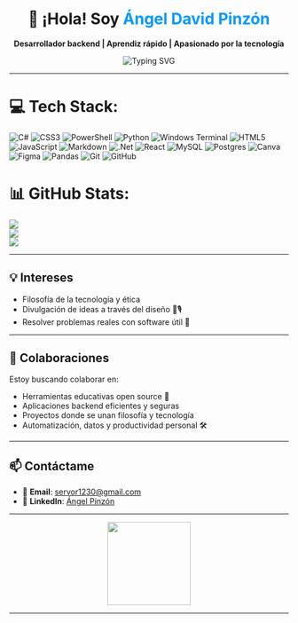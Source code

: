 <!-- README.md -->

<h1 align="center">👋 ¡Hola! Soy <span style="color:#0099ff;">Ángel David Pinzón</span></h1>

<p align="center">
  <strong>Desarrollador backend | Aprendiz rápido | Apasionado por la tecnología</strong>
</p>

<p align="center">
  <img src="https://readme-typing-svg.herokuapp.com?font=Fira+Code&duration=2000&pause=100&color=0099FF&center=true&vCenter=true&width=500&lines=Welcome+to+my+GitHub!;I+love+code+and+problems!;Let's+build+something+great+🚀" alt="Typing SVG" />
</p>

---
# 💻 Tech Stack:
![C#](https://img.shields.io/badge/c%23-%23239120.svg?style=for-the-badge&logo=csharp&logoColor=white) ![CSS3](https://img.shields.io/badge/css3-%231572B6.svg?style=for-the-badge&logo=css3&logoColor=white) ![PowerShell](https://img.shields.io/badge/PowerShell-%235391FE.svg?style=for-the-badge&logo=powershell&logoColor=white) ![Python](https://img.shields.io/badge/python-3670A0?style=for-the-badge&logo=python&logoColor=ffdd54) ![Windows Terminal](https://img.shields.io/badge/Windows%20Terminal-%234D4D4D.svg?style=for-the-badge&logo=windows-terminal&logoColor=white) ![HTML5](https://img.shields.io/badge/html5-%23E34F26.svg?style=for-the-badge&logo=html5&logoColor=white) ![JavaScript](https://img.shields.io/badge/javascript-%23323330.svg?style=for-the-badge&logo=javascript&logoColor=%23F7DF1E) ![Markdown](https://img.shields.io/badge/markdown-%23000000.svg?style=for-the-badge&logo=markdown&logoColor=white) ![.Net](https://img.shields.io/badge/.NET-5C2D91?style=for-the-badge&logo=.net&logoColor=white) ![React](https://img.shields.io/badge/react-%2320232a.svg?style=for-the-badge&logo=react&logoColor=%2361DAFB) ![MySQL](https://img.shields.io/badge/mysql-4479A1.svg?style=for-the-badge&logo=mysql&logoColor=white) ![Postgres](https://img.shields.io/badge/postgres-%23316192.svg?style=for-the-badge&logo=postgresql&logoColor=white) ![Canva](https://img.shields.io/badge/Canva-%2300C4CC.svg?style=for-the-badge&logo=Canva&logoColor=white) ![Figma](https://img.shields.io/badge/figma-%23F24E1E.svg?style=for-the-badge&logo=figma&logoColor=white) ![Pandas](https://img.shields.io/badge/pandas-%23150458.svg?style=for-the-badge&logo=pandas&logoColor=white) ![Git](https://img.shields.io/badge/git-%23F05033.svg?style=for-the-badge&logo=git&logoColor=white) ![GitHub](https://img.shields.io/badge/github-%23121011.svg?style=for-the-badge&logo=github&logoColor=white)
# 📊 GitHub Stats:
![](https://github-readme-stats.vercel.app/api?username=servorx&theme=dracula&hide_border=false&include_all_commits=false&count_private=false)<br/>
![](https://nirzak-streak-stats.vercel.app/?user=servorx&theme=dracula&hide_border=false)<br/>
![](https://github-readme-stats.vercel.app/api/top-langs/?username=servorx&theme=dracula&hide_border=false&include_all_commits=false&count_private=false&layout=compact)

---

## 💡 Intereses

- Filosofía de la tecnología y ética  
- Divulgación de ideas a través del diseño 🧠🎙️  
- Resolver problemas reales con software útil 🧩

---

## 🤝 Colaboraciones

Estoy buscando colaborar en:

- Herramientas educativas open source 📘  
- Aplicaciones backend eficientes y seguras  
- Proyectos donde se unan filosofía y tecnología  
- Automatización, datos y productividad personal 🛠️

---

## 📫 Contáctame

- 📧 **Email**: servor1230@gmail.com  
- 💼 **LinkedIn**: [Ángel Pinzón](https://linkedin.com/in/angelpinzondev)  

---

<p align="center">
  <img src="https://media.giphy.com/media/QssGEmpkyEOhBCb7e1/giphy.gif" width="150" />
</p>

---

<!---
servorx/servorx is a ✨ special ✨ repository because its `README.md` (this file) appears on your GitHub profile.
You can click the Preview link to take a look at your changes.
--->
